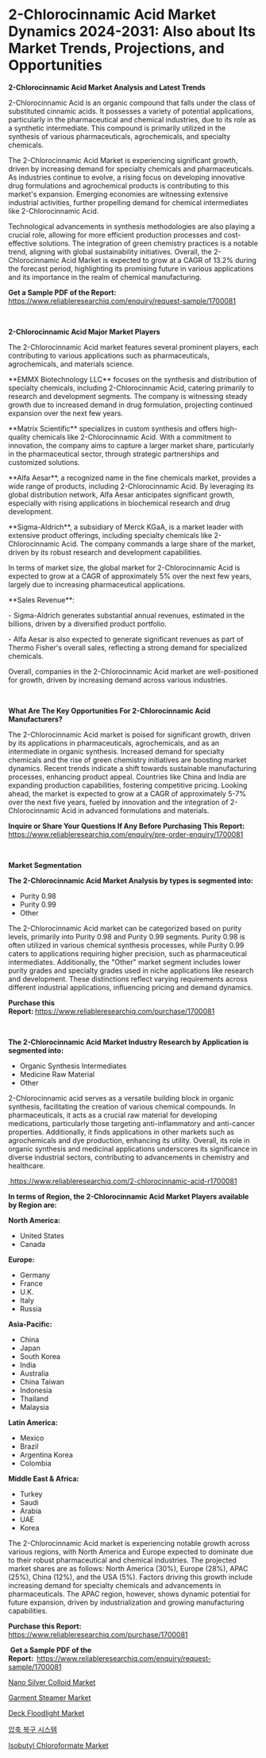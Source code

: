 <p><h1>2-Chlorocinnamic Acid Market Dynamics 2024-2031: Also about Its Market Trends, Projections, and Opportunities</h1></p><p><strong>2-Chlorocinnamic Acid Market Analysis and Latest Trends</strong></p>
<p><p>2-Chlorocinnamic Acid is an organic compound that falls under the class of substituted cinnamic acids. It possesses a variety of potential applications, particularly in the pharmaceutical and chemical industries, due to its role as a synthetic intermediate. This compound is primarily utilized in the synthesis of various pharmaceuticals, agrochemicals, and specialty chemicals.</p><p>The 2-Chlorocinnamic Acid Market is experiencing significant growth, driven by increasing demand for specialty chemicals and pharmaceuticals. As industries continue to evolve, a rising focus on developing innovative drug formulations and agrochemical products is contributing to this market's expansion. Emerging economies are witnessing extensive industrial activities, further propelling demand for chemical intermediates like 2-Chlorocinnamic Acid.</p><p>Technological advancements in synthesis methodologies are also playing a crucial role, allowing for more efficient production processes and cost-effective solutions. The integration of green chemistry practices is a notable trend, aligning with global sustainability initiatives. Overall, the 2-Chlorocinnamic Acid Market is expected to grow at a CAGR of 13.2% during the forecast period, highlighting its promising future in various applications and its importance in the realm of chemical manufacturing.</p></p>
<p><strong>Get a Sample PDF of the Report:&nbsp;</strong> <a href="https://www.reliableresearchiq.com/enquiry/request-sample/1700081?utm_campaign=99&utm_medium=2&utm_source=Github&utm_content=ia&utm_term=21102024&utm_id=2-chlorocinnamic-acid">https://www.reliableresearchiq.com/enquiry/request-sample/1700081</a></p>
<p>&nbsp;</p>
<p><strong>2-Chlorocinnamic Acid Major Market Players</strong></p>
<p><p>The 2-Chlorocinnamic Acid market features several prominent players, each contributing to various applications such as pharmaceuticals, agrochemicals, and materials science. </p><p>**EMMX Biotechnology LLC** focuses on the synthesis and distribution of specialty chemicals, including 2-Chlorocinnamic Acid, catering primarily to research and development segments. The company is witnessing steady growth due to increased demand in drug formulation, projecting continued expansion over the next few years.</p><p>**Matrix Scientific** specializes in custom synthesis and offers high-quality chemicals like 2-Chlorocinnamic Acid. With a commitment to innovation, the company aims to capture a larger market share, particularly in the pharmaceutical sector, through strategic partnerships and customized solutions.</p><p>**Alfa Aesar**, a recognized name in the fine chemicals market, provides a wide range of products, including 2-Chlorocinnamic Acid. By leveraging its global distribution network, Alfa Aesar anticipates significant growth, especially with rising applications in biochemical research and drug development.</p><p>**Sigma-Aldrich**, a subsidiary of Merck KGaA, is a market leader with extensive product offerings, including specialty chemicals like 2-Chlorocinnamic Acid. The company commands a large share of the market, driven by its robust research and development capabilities.</p><p>In terms of market size, the global market for 2-Chlorocinnamic Acid is expected to grow at a CAGR of approximately 5% over the next few years, largely due to increasing pharmaceutical applications. </p><p>**Sales Revenue**: </p><p>- Sigma-Aldrich generates substantial annual revenues, estimated in the billions, driven by a diversified product portfolio.</p><p>- Alfa Aesar is also expected to generate significant revenues as part of Thermo Fisher's overall sales, reflecting a strong demand for specialized chemicals.</p><p>Overall, companies in the 2-Chlorocinnamic Acid market are well-positioned for growth, driven by increasing demand across various industries.</p></p>
<p>&nbsp;</p>
<p><strong>What Are The Key Opportunities For 2-Chlorocinnamic Acid Manufacturers?</strong></p>
<p><p>The 2-Chlorocinnamic Acid market is poised for significant growth, driven by its applications in pharmaceuticals, agrochemicals, and as an intermediate in organic synthesis. Increased demand for specialty chemicals and the rise of green chemistry initiatives are boosting market dynamics. Recent trends indicate a shift towards sustainable manufacturing processes, enhancing product appeal. Countries like China and India are expanding production capabilities, fostering competitive pricing. Looking ahead, the market is expected to grow at a CAGR of approximately 5-7% over the next five years, fueled by innovation and the integration of 2-Chlorocinnamic Acid in advanced formulations and materials.</p></p>
<p><strong>Inquire or Share Your Questions If Any Before Purchasing This Report:</strong> <a href="https://www.reliableresearchiq.com/enquiry/pre-order-enquiry/1700081?utm_campaign=99&utm_medium=2&utm_source=Github&utm_content=ia&utm_term=21102024&utm_id=2-chlorocinnamic-acid">https://www.reliableresearchiq.com/enquiry/pre-order-enquiry/1700081</a></p>
<p>&nbsp;</p>
<p><strong>Market Segmentation</strong></p>
<p><strong>The 2-Chlorocinnamic Acid Market Analysis by types is segmented into:</strong></p>
<p><ul><li>Purity 0.98</li><li>Purity 0.99</li><li>Other</li></ul></p>
<p><p>The 2-Chlorocinnamic Acid market can be categorized based on purity levels, primarily into Purity 0.98 and Purity 0.99 segments. Purity 0.98 is often utilized in various chemical synthesis processes, while Purity 0.99 caters to applications requiring higher precision, such as pharmaceutical intermediates. Additionally, the "Other" market segment includes lower purity grades and specialty grades used in niche applications like research and development. These distinctions reflect varying requirements across different industrial applications, influencing pricing and demand dynamics.</p></p>
<p><strong>Purchase this Report:&nbsp;</strong><a href="https://www.reliableresearchiq.com/purchase/1700081?utm_campaign=99&utm_medium=2&utm_source=Github&utm_content=ia&utm_term=21102024&utm_id=2-chlorocinnamic-acid">https://www.reliableresearchiq.com/purchase/1700081</a></p>
<p>&nbsp;</p>
<p><strong>The 2-Chlorocinnamic Acid Market Industry Research by Application is segmented into:</strong></p>
<p><ul><li>Organic Synthesis Intermediates</li><li>Medicine Raw Material</li><li>Other</li></ul></p>
<p><p>2-Chlorocinnamic acid serves as a versatile building block in organic synthesis, facilitating the creation of various chemical compounds. In pharmaceuticals, it acts as a crucial raw material for developing medications, particularly those targeting anti-inflammatory and anti-cancer properties. Additionally, it finds applications in other markets such as agrochemicals and dye production, enhancing its utility. Overall, its role in organic synthesis and medicinal applications underscores its significance in diverse industrial sectors, contributing to advancements in chemistry and healthcare.</p></p>
<p><a href="https://www.reliableresearchiq.com/2-chlorocinnamic-acid-r1700081?utm_campaign=99&utm_medium=2&utm_source=Github&utm_content=ia&utm_term=21102024&utm_id=2-chlorocinnamic-acid">&nbsp;https://www.reliableresearchiq.com/2-chlorocinnamic-acid-r1700081</a></p>
<p><strong>In terms of Region, the 2-Chlorocinnamic Acid Market Players available by Region are:</strong></p>
<p>
    <p> <strong> North America: </strong>
        <ul>
            <li>United States</li>
            <li>Canada</li>
        </ul>
        </p> 
    <p> <strong> Europe: </strong>
        <ul>
            <li>Germany</li>
            <li>France</li>
            <li>U.K.</li>
            <li>Italy</li>
            <li>Russia</li>
        </ul>
        </p> 
    <p> <strong> Asia-Pacific: </strong>
        <ul>
            <li>China</li>
            <li>Japan</li>
            <li>South Korea</li>
            <li>India</li>
            <li>Australia</li>
            <li>China Taiwan</li>
            <li>Indonesia</li>
            <li>Thailand</li>
            <li>Malaysia</li>
        </ul>
        </p> 
    <p> <strong> Latin America: </strong>
        <ul>
            <li>Mexico</li>
            <li>Brazil</li>
            <li>Argentina Korea</li>
            <li>Colombia</li>
        </ul>
        </p> 
    <p> <strong> Middle East & Africa: </strong>
        <ul>
            <li>Turkey</li>
            <li>Saudi</li>
            <li>Arabia</li>
            <li>UAE</li>
            <li>Korea</li>
        </ul>
    </p>
    </p>
<p><p>The 2-Chlorocinnamic Acid market is experiencing notable growth across various regions, with North America and Europe expected to dominate due to their robust pharmaceutical and chemical industries. The projected market shares are as follows: North America (30%), Europe (28%), APAC (25%), China (12%), and the USA (5%). Factors driving this growth include increasing demand for specialty chemicals and advancements in pharmaceuticals. The APAC region, however, shows dynamic potential for future expansion, driven by industrialization and growing manufacturing capabilities.</p></p>
<p><strong>Purchase this Report: </strong><a href="https://www.reliableresearchiq.com/purchase/1700081?utm_campaign=99&utm_medium=2&utm_source=Github&utm_content=ia&utm_term=21102024&utm_id=2-chlorocinnamic-acid">https://www.reliableresearchiq.com/purchase/1700081</a></p>
<p>&nbsp;<strong>Get a Sample PDF of the Report:&nbsp;&nbsp;</strong><a href="https://www.reliableresearchiq.com/enquiry/request-sample/1700081?utm_campaign=99&utm_medium=2&utm_source=Github&utm_content=ia&utm_term=21102024&utm_id=2-chlorocinnamic-acid">https://www.reliableresearchiq.com/enquiry/request-sample/1700081</a></p>
<p><strong></strong></p>
<p><p><a href="https://github.com/anidillnagatat/Market-Research-Report-List-1/blob/main/nano-silver-colloid-market.md?utm_campaign=99&utm_medium=2&utm_source=Github&utm_content=ia&utm_term=21102024&utm_id=2-chlorocinnamic-acid">Nano Silver Colloid Market</a></p><p><a href="https://issuu.com/reportprime-2/docs/garment-steamer-market-size-2030.pp_8f121d18ea14d9?utm_campaign=99&utm_medium=2&utm_source=Github&utm_content=ia&utm_term=21102024&utm_id=2-chlorocinnamic-acid">Garment Steamer Market</a></p><p><a href="https://www.linkedin.com/pulse/deep-dive-deck-floodlight-market-itstrends-segmentation-competitive-9c94c?utm_campaign=99&utm_medium=2&utm_source=Github&utm_content=ia&utm_term=21102024&utm_id=2-chlorocinnamic-acid">Deck Floodlight Market</a></p><p><a href="https://github.com/sougarounis/Market-Research-Report-List-6/blob/main/853159419934.md?utm_campaign=99&utm_medium=2&utm_source=Github&utm_content=ia&utm_term=21102024&utm_id=2-chlorocinnamic-acid">압축 복구 시스템</a></p><p><a href="https://github.com/danyelltzmol/Market-Research-Report-List-1/blob/main/isobutyl-chloroformate-market.md?utm_campaign=99&utm_medium=2&utm_source=Github&utm_content=ia&utm_term=21102024&utm_id=2-chlorocinnamic-acid">Isobutyl Chloroformate Market</a></p></p>